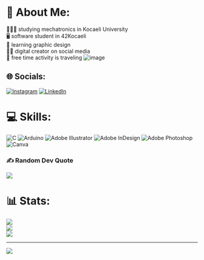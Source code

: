 # 💫 About Me:
👩🏻‍🔧 studying mechatronics in Kocaeli University<br>🖥️ software student in 42Kocaeli<br>🎨 learning graphic design<br>🤳🏼 digital creator on social media<br>🧳 free time activity is traveling
![image](https://github.com/seykaraca/seykaraca/assets/122638531/28da2d4c-2e0e-4ae2-a180-2fc1b0ff03af)


## 🌐 Socials:
[![Instagram](https://img.shields.io/badge/Instagram-%23E4405F.svg?logo=Instagram&logoColor=white)](https://instagram.com/seymakkrcc) [![LinkedIn](https://img.shields.io/badge/LinkedIn-%230077B5.svg?logo=linkedin&logoColor=white)](https://linkedin.com/in/sekaraca) 


# 💻 Skills:
![C](https://img.shields.io/badge/c-%2300599C.svg?style=for-the-badge&logo=c&logoColor=white) ![Arduino](https://img.shields.io/badge/-Arduino-00979D?style=for-the-badge&logo=Arduino&logoColor=white) ![Adobe Illustrator](https://img.shields.io/badge/adobe%20illustrator-%23FF9A00.svg?style=for-the-badge&logo=adobe%20illustrator&logoColor=white) ![Adobe InDesign](https://img.shields.io/badge/Adobe%20InDesign-49021F?style=for-the-badge&logo=adobeindesign&logoColor=FF3366) ![Adobe Photoshop](https://img.shields.io/badge/adobe%20photoshop-%2331A8FF.svg?style=for-the-badge&logo=adobe%20photoshop&logoColor=white) ![Canva](https://img.shields.io/badge/Canva-%2300C4CC.svg?style=for-the-badge&logo=Canva&logoColor=white)

### ✍️ Random Dev Quote
![](https://quotes-github-readme.vercel.app/api?type=horizontal&theme=gruvbox)

# 📊 Stats:
![](https://github-readme-stats.vercel.app/api?username=seykaraca&theme=dark&hide_border=false&include_all_commits=false&count_private=false)<br/>
![](https://github-readme-streak-stats.herokuapp.com/?user=seykaraca&theme=dark&hide_border=false)<br/>
![](https://github-readme-stats.vercel.app/api/top-langs/?username=seykaraca&theme=dark&hide_border=false&include_all_commits=false&count_private=false&layout=compact)


---
[![](https://visitcount.itsvg.in/api?id=seykaraca&icon=0&color=0)](https://visitcount.itsvg.in)

<!-- Proudly created with GPRM ( https://gprm.itsvg.in ) -->
